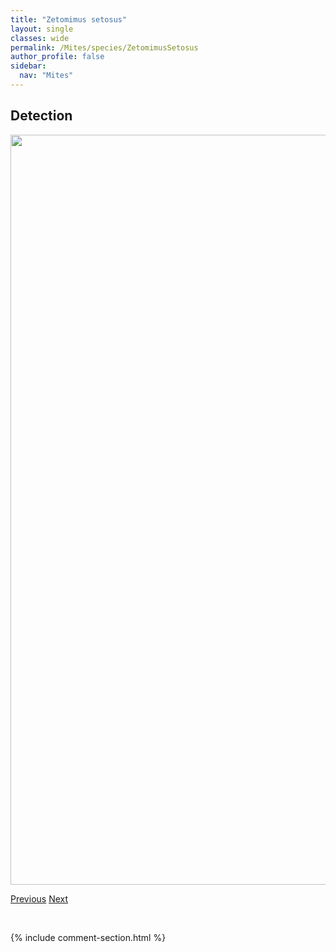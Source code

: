 ```yaml
---
title: "Zetomimus setosus"
layout: single
classes: wide
permalink: /Mites/species/ZetomimusSetosus
author_profile: false
sidebar:
  nav: "Mites"
---
```


<h2>Detection</h2>

<a href="https://drive.google.com/uc?export=view&id=1RpesisQGhahwQ-u-g9QLqe6ERFR0A758">
<img src="https://drive.google.com/uc?export=view&id=1RpesisQGhahwQ-u-g9QLqe6ERFR0A758" height = "1200" width = "800">
</a>


<a href="/DevelopmentWebsite/Mites/species/ZetomimusFrancisi" class="pagination--pager" title="Zetomimus francisi">Previous</a> <a href="/DevelopmentWebsite/Mites/species/ZygoribatulaBulanovae" class="pagination--pager" title="Zygoribatula bulanovae">Next</a>

<p>&nbsp;</p>

{% include comment-section.html %}
